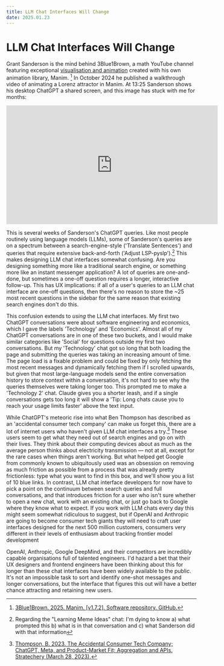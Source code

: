 ```yaml
---
title: LLM Chat Interfaces Will Change
date: 2025.01.23
---
```

# LLM Chat Interfaces Will Change

Grant Sanderson is the mind behind 3Blue1Brown, a math YouTube channel featuring exceptional [visualisation and animation](https://www.youtube.com/watch?v=cy8r7WSuT1I) created with his own animation library, Manim. [^manim] In October 2024 he published a walkthrough video of animating a Lorenz attractor in Manim. At 13:25 Sanderson shows his desktop ChatGPT a shared screen, and this image has stuck with me for months:

<iframe width="560" height="315" src="https://www.youtube.com/embed/rbu7Zu5X1zI?si=oGMaOKmqjkFCFljf&amp;start=793" title="YouTube video player" frameborder="0" allow="accelerometer; autoplay; clipboard-write; encrypted-media; gyroscope; picture-in-picture; web-share" referrerpolicy="strict-origin-when-cross-origin" allowfullscreen></iframe>

This is several weeks of Sanderson's ChatGPT queries. Like most people routinely using language models (LLMs), some of Sanderson's queries are on a spectrum between a search-engine-style ('Translate Sentences') and queries that require extensive back-and-forth ('Adjust LSP-pyslp').[^note0] This makes designing LLM chat interfaces somewhat confusing. Are you designing something more like a traditional search engine, or something more like an instant messenger application? A lot of queries are one-and-done, but sometimes a one-off question requires a longer, interactive follow-up. This has UX implications: if all of a user's queries to an LLM chat interface are one-off questions, then there's no reason to store the ~25 most recent questions in the sidebar for the same reason that existing search engines don't do this.

This confusion extends to _using_ the LLM chat interfaces. My first two ChatGPT conversations were about software engineering and economics, which I gave the labels 'Technology' and 'Economics'. Almost all of my ChatGPT conversations are in one of these two buckets, and I would make similar categories like 'Social' for questions outside my first two conversations. But my 'Technology' chat got so long that both loading the page and submitting the queries was taking an increasing amount of time. The page load is a fixable problem and could be fixed by only fetching the most recent messages and dynamically fetching them if I scrolled upwards, but given that most large-language models send the entire conversation history to store context within a conversation, it's not hard to see why the queries themselves were taking longer too. This prompted me to make a 'Technology 2' chat. Claude gives you a shorter leash, and if a single conversations gets too long it will show a 'Tip: Long chats cause you to reach your usage limits faster' above the text input.

While ChatGPT's meteoric rise into what Ben Thompson has described as an 'accidental consumer tech company' can make us forget this, there are a lot of internet users who haven't given LLM chat interfaces a try.[^accidental-consumer-tech] These users seem to get what they need out of search engines and go on with their lives. They think about their computing devices about as much as the average person thinks about electricity transmission — not at all, except for the rare cases when things aren't working. But what helped get Google from commonly known to ubiquitously used was an obsession on removing as much friction as possible from a process that was already pretty frictionless: type what you want to find in this box, and we'll show you a list of 10 blue links. In contrast, LLM chat interface developers for now have to pick a point on the continuum between search queries and full conversations, and that introduces friction for a user who isn't sure whether to open a new chat, work with an existing chat, or just go back to Google where they know what to expect. If you work with LLM chats every day this might seem somewhat ridiculous to suggest, but if OpenAI and Anthropic are going to become consumer tech giants they will need to craft user interfaces designed for the next 500 million customers, consumers very different in their levels of enthusiasm about tracking frontier model development

OpenAI, Anthropic, Google DeepMind, and their competitors are incredibly capable organisations full of talented engineers. I'd hazard a bet that their UX designers and frontend engineers have been thinking about this for longer than these chat interfaces have been widely available to the public. It's not an impossible task to sort and identify one-shot messages and longer conversations, but the interface that figures this out will have a better chance attracting and retaining new users.


[^manim]: [3Blue1Brown. 2025. Manim. [v1.7.2]. Software repository. GitHub.](https://github.com/3b1b/manim)

[^manim-demo]: [Sanderson, G. 2023. How I animate 3Blue1Brown | A Manim demo with Ben Sparks. 3Blue1Brown YouTube Channel.](https://www.youtube.com/watch?v=rbu7Zu5X1zI)

[^note0]: Regarding the "Learning Meme Ideas" chat: I'm dying to know a) what prompted this b) what is in that conversation and c) what Sanderson did with that information

[^accidental-consumer-tech]: [Thompson, B. 2023. The Accidental Consumer Tech Company; ChatGPT, Meta, and Product-Market Fit; Aggregation and APIs. Stratechery (March 28, 2023).](https://stratechery.com/2023/the-accidental-consumer-tech-company-chatgpt-meta-and-product-market-fit-aggregation-and-apis/)
